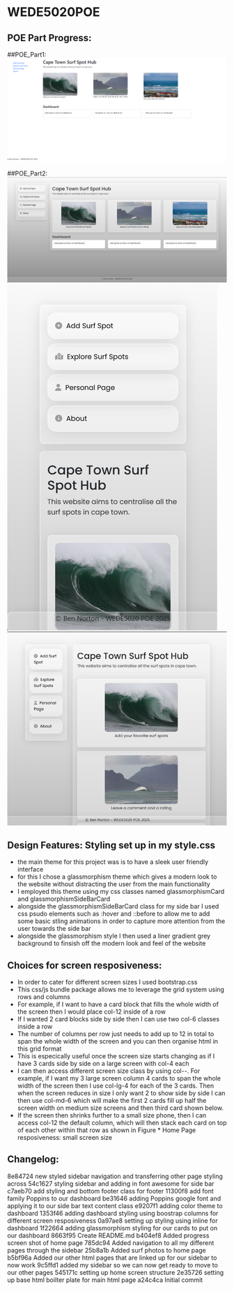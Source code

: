 # WEDE5020POE

## POE Part Progress:

##POE_Part1:
![Home Page Before Styling POE_Part1](images/POE_Part1_HomePageScreenshot.png)

##POE_Part2:
![Home Page After Styling](images/POE_Part2_HomePageScreenshot.png)
![Home Page resposiveness: medium screen size](images/DashboardOnMediumScreens.png)
![Home Page resposiveness: small screen size](images/DashboardOnSmallScreens.png)

## Design Features: Styling set up in my style.css
- the main theme for this project was is to have a sleek user friendly interface
- for this I chose a glassmorphism theme which gives a modern look to the website without distracting the user from the main functionality
- I employed this theme using my css classes named glassmorphismCard and glassmorphismSideBarCard
- alongside the glassmorphismSideBarCard class for my side bar I used css psudo elements such as :hover and ::before to allow me to add some basic stling animations in order to capture more attention from the user towards the side bar
- alongside the glassmorphism style I then used a liner gradient grey background to finsish off the modern look and feel of the website

## Choices for screen resposiveness:
- In order to cater for different screen sizes I used bootstrap.css
- This css/js bundle package allows me to leverage the grid system using rows and columns
- For example, if I want to have a card block that fills the whole width of the screen then I would place col-12 inside of a row 
- If I wanted 2 card blocks side by side then I can use two col-6 classes inside a row
- The number of columns per row just needs to add up to 12 in total to span the whole width of the screen and you can then organise html in this grid format
- This is especically useful once the screen size starts changing as if I have 3 cards side by side on a large screen with col-4 each 
- I can then access different screen size class by using col-<screen-size>-<col-size>. For example, if I want my 3 large screen column 4 cards to span the whole width of the screen then I use col-lg-4 for each of the 3 cards. Then when the screen reduces in size I only want 2 to show side by side I can then use col-md-6 which will make the first 2 cards fill up half the screen width on medium size screens and then third card shown below. 
- If the screen then shrinks further to a small size phone, then I can access col-12 the default column, which will then stack each card on top of each other within that row as shown in Figure * Home Page resposiveness: small screen size


## Changelog:
8e84724 new styled sidebar navigation and transferring other page styling across
54c1627 styling sidebar and adding in font awesome for side bar
c7aeb70 add styling and bottom footer class for footer
11300f8 add font family Poppins to our dashboard
be31646 adding Poppins google font and applying it to our side bar text content class
e9207f1 adding color theme to dashboard
1353f46 adding dashboard styling using boostrap columns for different screen resposiveness
0a97ae8 setting up styling using inline for dashboard
1f22664 adding glassmorphism styling for our cards to put on our dashboard
8663f95 Create README.md
b404ef8 Added progress screen shot of home page
785dc94 Added navigation to all my different pages through the sidebar
25b8a1b Added surf photos to home page
b5bf96a Added our other html pages that are linked up for our sidebar to now work
9c5ffd1 added my sidebar so we can now get ready to move to our other pages
545171c setting up home screen structure
2e35726 setting up base html boilter plate for main html page
a24c4ca Initial commit

